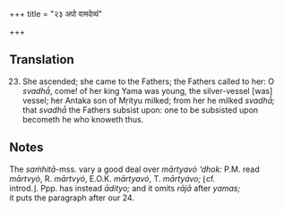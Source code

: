 +++
title = "२३ अपो वामदेव्यं"

+++
## Translation
23. She ascended; she came to the Fathers; the Fathers called to her: O  
*svadhā́*, come! of her king Yama was young, the silver-vessel \[was\]  
vessel; her Antaka son of Mṛityu milked; from her he milked *svadhā́;*  
that *svadhā́* the Fathers subsist upon: one to be subsisted upon  
becometh he who knoweth thus.

## Notes
The *saṁhitā*-mss. vary a good deal over *mārtyavò ‘dhok:* P.M. read  
*mārtvyò*, R. *mārtvyó*, E.O.K. *mārtyavó*, T. *mārtyávo;* ⌊cf.  
introd.⌋. Ppp. has instead *ādityo;* and it omits *rājā* after *yamas;*  
it puts the paragraph after our 24.
